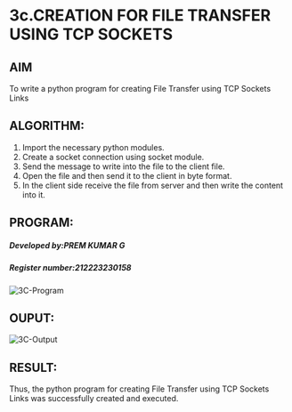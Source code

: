 # 3c.CREATION FOR FILE TRANSFER USING TCP SOCKETS
## AIM
To write a python program for creating File Transfer using TCP Sockets Links
## ALGORITHM:
1. Import the necessary python modules.
2. Create a socket connection using socket module.
3. Send the message to write into the file to the client file.
4. Open the file and then send it to the client in byte format.
5. In the client side receive the file from server and then write the content into it.
## PROGRAM:
##### Developed by:PREM KUMAR G
##### Register number:212223230158
![3C-Program](https://github.com/user-attachments/assets/3d17163c-1711-4d5a-a239-b12697fd5849)

## OUPUT:
![3C-Output](https://github.com/user-attachments/assets/18ff87b3-b616-4dc2-8d49-dd26d23f8aa9)

## RESULT:
Thus, the python program for creating File Transfer using TCP Sockets Links was 
successfully created and executed.
